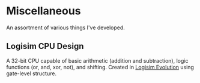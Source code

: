 # Miscellaneous
An assortment of various things I've developed.


## Logisim CPU Design
A 32-bit CPU capable of basic arithmetic (addition and subtraction), logic functions (or, and, xor, not), and shifting. Created in [Logisim Evolution](https://github.com/logisim-evolution/logisim-evolution) using gate-level structure. 
